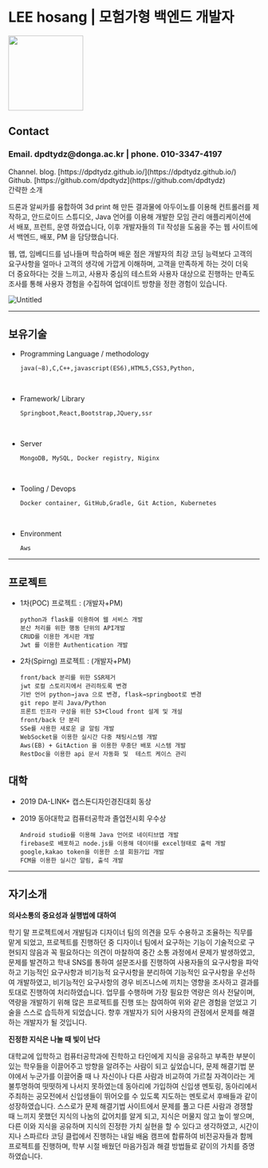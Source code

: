 # LEE hosang | 모험가형 백엔드 개발자

<div class="page">
<div class="all">
      <img src = "https://user-images.githubusercontent.com/38107948/150670828-9d5d6ecd-a2c9-4855-9713-b189bf6e0214.jpg" width="150px"> 
      <h2 class="contact">Contact</h2><h3>Email. dpdtydz@donga.ac.kr | phone. 010-3347-4197</h3>
Channel.
blog. [https://dpdtydz.github.io/](https://dpdtydz.github.io/)
Github. [https://github.com/dpdtydz](https://github.com/dpdtydz)
</div>

<style type = "text/css">
      .all{
            float:left;
      }
      .page{
            float:center;
      }
</style>

---



간략한 소개

드론과 알씨카를 융합하여 3d print 해 만든 결과물에 아두이노를 이용해 컨트롤러를 제작하고, 안드로이드 스튜디오, Java 언어를 이용해 개발한 모임 관리 애플리케이션에서 배포, 프런트, 운영 하였습니다, 이후 개발자들의 Til 작성을 도움을 주는 웹 사이트에서 백엔드, 배포, PM 을 담당했습니다.

웹, 앱, 임베디드를 넘나들며 학습하며 배운 점은 개발자의 최강 코딩 능력보다 고객의 요구사항을 얼마나 고객의 생각에 가깝게 이해하며, 고객을 만족하게 하는 것이 더욱더 중요하다는 것을 느끼고, 사용자 중심의 테스트와 사용자 대상으로 진행하는 만족도 조사를 통해 사용자 경험을 수집하여 업데이트 방향을 정한 경험이 있습니다.

![Untitled](https://user-images.githubusercontent.com/38107948/150670827-a71aff1b-5b4a-43eb-86e1-1ba859409a00.jpeg)

---

## 보유기술

- Programming Language / methodology


      java(~8),C,C++,javascript(ES6),HTML5,CSS3,Python,
<br/>

- Framework/ Library


      Springboot,React,Bootstrap,JQuery,ssr
<br/>

- Server


      MongoDB, MySQL, Docker registry, Niginx
<br/>    

- Tooling / Devops


      Docker container, GitHub,Gradle, Git Action, Kubernetes
<br/>   

- Environment


      Aws
    

---

## 프로젝트

- 1차(POC) 프로젝트 : (개발자+PM)
     
     
      python과 flask를 이용하여 웹 서비스 개발
      분산 처리를 위한 행동 단위의 API개발
      CRUD를 이용한 게시판 개발
      Jwt 를 이용한 Authentication 개발


- 2차(Spirng) 프로젝트 :   (개발자+PM)


      front/back 분리를 위한 SSR제거
      jwt 로컬 스토리지에서 관리하도록 변경
      기반 언어 python→java 으로 변경, flask→springboot로 변경
      git repo 분리 Java/Python 
      프론트 인프라 구성을 위한 S3+Cloud front 설계 및 개설
      front/back 단 분리
      SSe를 사용한 새로운 글 알림 개발
      WebSocket을 이용한 실시간 다중 채팅시스템 개발
      Aws(EB) + GitAction 을 이용한 무중단 배포 시스템 개발
      RestDoc을 이용한 api 문서 자동화 및  테스트 케이스 관리


## 대학

- 2019 DA-LINK+ 캡스돈디자인경진대회 동상
- 2019 동아대학교 컴퓨터공학과 졸업전시회 우수상


      Android studio를 이용해 Java 언어로 네이티브앱 개발
      firebase로 배포하고 node.js를 이용해 데이터를 excel형태로 출력 개발
      google,kakao token을 이용한 소셜 회원가입 개발
      FCM을 이용한 실시간 알림, 출석 개발

---

## 자기소개

**의사소통의 중요성과 실행법에 대하여**

학기 말 프로젝트에서 개발팀과 디자이너 팀의 의견을 모두 수용하고 조율하는 직무를 맡게 되었고, 프로젝트를 진행하던 중 디자이너 팀에서 요구하는 기능이 기술적으로 구현되지 않음과 꼭 필요하다는 의견이 마찰하여 중간 소통 과정에서 문제가 발생하였고, 문제를 발견하고 학내 SNS를 통하여 설문조사를 진행하여 사용자들의 요구사항을 파악하고 기능적인 요구사항과 비기능적 요구사항을 분리하여 기능적인 요구사항을 우선하여 개발하였고, 비기능적인 요구사항의 경우 비즈니스에 끼치는 영향을 조사하고 결과를 토대로 진행하여 처리하였습니다. 업무를 수행하며 가장 필요한 역량은 의사 전달이며, 역량을 개발하기 위해 많은 프로젝트를 진행 또는 참여하여 위와 같은 경험을 얻었고 기술을 스스로 습득하게 되었습니다. 향후 개발자가 되어 사용자의 관점에서 문제를 해결하는 개발자가 될 것입니다.

**진정한 지식은 나눌 때 빛이 난다**

대학교에 입학하고 컴퓨터공학과에 진학하고 타인에게 지식을 공유하고 부족한 부분이 있는 학우들을 이끌어주고 방향을 알려주는 사람이 되고 싶었습니다, 문제 해결기법 분야에서 누군가를 이끌어줄 때 나 자신이나 다른 사람과 비교하여 가르칠 자격이라는 게 불투명하여 떳떳하게 나서지 못하였는데 동아리에 가입하여 신입생 멘토링, 동아리에서 주최하는 공모전에서 신입생들이 뛰어오를 수 있도록 지도하는 멘토로서 후배들과 같이 성장하였습니다. 스스로가 문제 해결기법 사이트에서 문제를 풀고 다른 사람과 경쟁할 때 느끼지 못했던 지식의 나눔의 값어치를 알게 되고, 지식은 머물지 않고 높이 쌓으며, 다른 이와 지식을 공유하며 지식의 진정한 가치 실현을 할 수 있다고 생각하였고, 시간이 지나 스파르타 코딩 클럽에서 진행하는 내일 배움 캠프에 합류하여 비전공자들과 함께 프로젝트를 진행하며, 학부 시절 배웠던 마음가짐과 해결 방법들로 같이의 가치를 증명하였습니다.
</div>